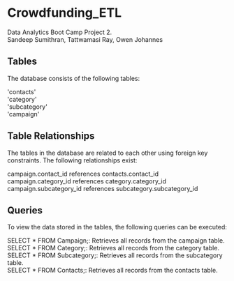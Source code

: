 # Crowdfunding_ETL
Data Analytics Boot Camp Project 2.    
Sandeep Sumithran, Tattwamasi Ray, Owen Johannes

## Tables
The database consists of the following tables:

'contacts'     
'category'       
'subcategory'     
'campaign'

## Table Relationships
The tables in the database are related to each other using foreign key constraints. The following relationships exist:

campaign.contact_id references contacts.contact_id  
campaign.category_id references category.category_id   
campaign.subcategory_id references subcategory.subcategory_id

## Queries
To view the data stored in the tables, the following queries can be executed:

SELECT * FROM Campaign;: Retrieves all records from the campaign table.    
SELECT * FROM Category;: Retrieves all records from the category table.    
SELECT * FROM Subcategory;: Retrieves all records from the subcategory table.    
SELECT * FROM Contacts;: Retrieves all records from the contacts table.
